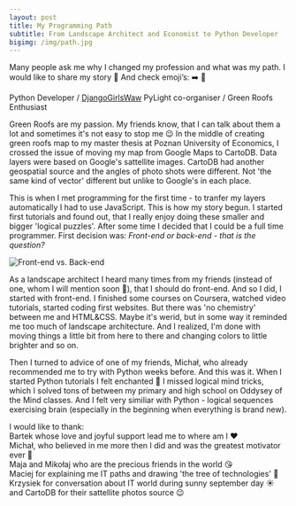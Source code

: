 ```yaml
---
layout: post
title: My Programming Path
subtitle: From Landscape Architect and Economist to Python Developer
bigimg: /img/path.jpg
---
```


Many people ask me why I changed my profession and what was my path. I would like to share my story 🙂 And check emoji’s: ➡️ 🐍

Python Developer / [DjangoGirlsWaw](https://www.facebook.com/DjangoGirlsWarsaw/) PyLight
 co-organiser / Green Roofs Enthusiast

Green Roofs are my passion. My friends know, that I can talk about them a lot and sometimes it's not easy to stop me 😉 In the middle of creating green roofs map to my master thesis at Poznan University of Economics, I crossed the issue of moving my map from Google Maps to CartoDB. Data layers were based on Google's sattellite images. CartoDB had another geospatial source and the angles of photo shots were different. Not 'the same kind of vector' different but unlike to Google's in each place. 

This is when I met programming for the first time - to tranfer my layers automatically I had to use JavaScript. This is how my story begun. I started first tutorials and found out, that I really enjoy doing these smaller and bigger 'logical puzzles'. After some time I decided that I could be a full time programmer. First decision was: _Front-end or back-end - that is the question?_ 

![Front-end vs. Back-end](http://i.imgur.com/G7hDEvr.jpg)

As a landscape architect I heard many times from my friends (instead of one, whom I will mention soon 🙂), that I should do front-end. And so I did, I started with front-end. I finished some courses on Coursera, watched video tutorials, started coding first websites. But there was 'no chemistry' between me and HTML&CSS. Maybe it's werid, but in some way it reminded me too much of landscape architecture. And I realized, I'm done with moving things a little bit from here to there and changing colors to little brighter and so on. 

Then I turned to advice of one of my friends, Michał, who already recommended me to try with Python weeks before. And this was it. When I started Python tutorials I felt enchanted 🐍 I missed logical mind tricks, which I solved tons of between my primary and high school on Oddysey of the Mind classes. And I felt very similiar with Python - logical sequences exercising brain (especially in the beginning when everything is brand new).

I would like to thank:   
 Bartek whose love and joyful support lead me to where am I ❤️  
 Michał, who believed in me more then I did and was the greatest motivator ever 🚀  
 Maja and Mikołaj who are the precious friends in the world 😘  
 Maciej for explaining me IT paths and drawing 'the tree of technologies' 🌳  
 Krzysiek for conversation about IT world during sunny september day ☀️  
 and CartoDB for their sattellite photos source 😉  